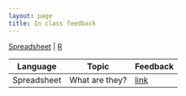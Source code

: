 ```yaml
---
layout: page
title: In class feedback
---
```

<a href="#Spreadsheet">Spreadsheet</a> \| <a href="#R">R</a>

| Language | Topic | Feedback |
|---|---|---|
| Spreadsheet | What are they? | [link](https://docs.google.com/forms/d/121YXNtkowJ4URPRlB2P49p7h_E6Xfwj-kkjff7tyHBE/prefill)|
